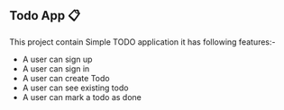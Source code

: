 ## Todo App 📋
This project contain Simple TODO application
it has following features:-

- A user can sign up
- A user can sign in
- A user can create Todo 
- A user can see existing todo
- A user can mark  a todo as done 